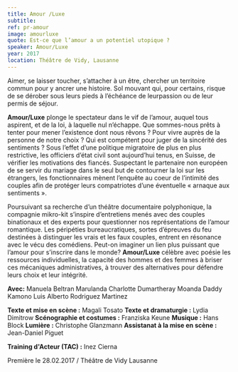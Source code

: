 ```yaml
---
title: Amour /Luxe
subtitle:
ref: pr-amour
image: amourluxe
quote: Est-ce que l’amour a un potentiel utopique ? 
speaker: Amour/Luxe
year: 2017
location: Théâtre de Vidy, Lausanne
---
```


Aimer, se laisser toucher, s’attacher à un être, chercher un territoire commun pour y ancrer une histoire. Sol mouvant qui, pour certains, risque de se dérober sous leurs pieds à l’échéance de leurpassion ou de leur permis de séjour.

**Amour/Luxe** plonge le spectateur dans le vif de l’amour, auquel tous aspirent, et de la loi, à laquelle nul n’échappe. Que sommes-nous prêts à tenter pour mener l’existence dont nous rêvons ? Pour vivre auprès de la personne de notre choix ? Qui est compétent pour juger de la sincérité des sentiments ?
Sous l’effet d’une politique migratoire de plus en plus restrictive, les officiers d’état civil sont aujourd’hui tenus, en Suisse, de vérifier les motivations des fiancés. Suspectant le partenaire non
européen de se servir du mariage dans le seul but de contourner la loi sur les étrangers, les fonctionnaires mènent l’enquête au coeur de l’intimité des couples afin de protéger leurs compatriotes d’une éventuelle « arnaque aux sentiments ».

Poursuivant sa recherche d’un théâtre documentaire polyphonique, la compagnie mikro-kit s’inspire d’entretiens menés avec des couples binationaux et des experts pour questionner nos représentations de l’amour romantique. Les péripéties bureaucratiques, sortes d’épreuves du feu destinées à distinguer les vrais et les faux couples, entrent en résonance avec le vécu des comédiens.
Peut-on imaginer un lien plus puissant que l’amour pour s’inscrire dans le monde? **Amour/Luxe** célèbre avec poésie les ressources individuelles, la capacité des hommes et des femmes à briser ces mécaniques administratives, à trouver des alternatives pour défendre leurs choix et leur intégrité.

**Avec:** 
Manuela Beltran Marulanda 
Charlotte Dumartheray
Moanda Daddy Kamono
Luis Alberto Rodriguez Martinez

**Texte et mise en scène :** Magali Tosato
**Texte et dramaturgie :** Lydia Dimitrow
**Scénographie et costumes :** Franziska Keune
**Musique :** Hans Block
**Lumière :** Christophe Glanzmann
**Assistanat à la mise en scène :** Jean-Daniel Piguet

**Training d'Acteur (TAC) :** Inez Cierna

Première le 28.02.2017 / Théâtre de Vidy Lausanne
